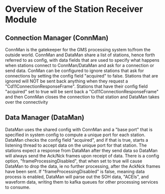<body>
<h1>Overview of the Station Receiver Module</h1>
<h2>Connection Manager (ConnMan)</h2>
<p>
ConnMan is the gatekeeper for the GMS processing system to/from the outside world.  ConnMan and DataMan
share a list of stations, hence forth referred to as config, with data fields that are used to 
specify what happens when stations connect to ConnMan/DataMan and ask for a connection or send data.
 ConMan can be configured to ignore stations that ask for connections by setting the config field 
 "acquired" to false.  Stations that are ignored will NOT be sent back anything when they request a
  "Cd11ConnectionResponseFrame".  Stations that have their config field "acquired" set to true 
  will be sent back a "Cd11ConnectionResponseFrame" and then ConnMan closes the connection 
  to that station and DataMan takes over the connectivity
</p>

<h2>Data Manager (DataMan)</h2>
<p>
  DataMan uses the shared config with ConnMan and a "base port" that is specified in system config
   to compute a unique port for each station. DataMan checks the config field "acquired", and if that 
   is true, starts a listening thread to accept data on the unique port for that station. 
   The stations expect a response from DataMan after they send data so DataMan will always send the 
   Ack/Nck frames upon receipt of data. There is a config option, "frameProcessingDisabled",  that 
   when set to true will cause DataMan to drop the data, ie no further processing,  after the AckNck
    frames have been sent.  If "frameProcessingDisabled" is false, meaning data process is enabled,
    DataMan will parse out the SOH data, "ACEIs",  and waveform data, writing them to kafka queues
    for other processing services to consume.
</p>
</body>
